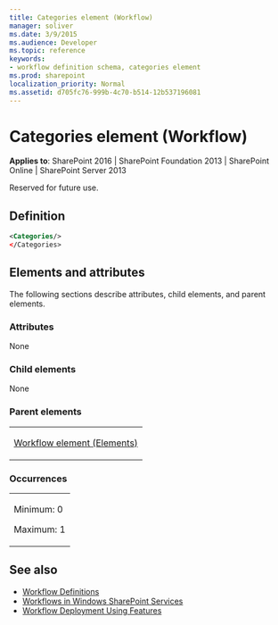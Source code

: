 ```yaml
---
title: Categories element (Workflow)
manager: soliver
ms.date: 3/9/2015
ms.audience: Developer
ms.topic: reference
keywords:
- workflow definition schema, categories element
ms.prod: sharepoint
localization_priority: Normal
ms.assetid: d705fc76-999b-4c70-b514-12b537196081
---
```


# Categories element (Workflow)

**Applies to**: SharePoint 2016 | SharePoint Foundation 2013 | SharePoint Online | SharePoint Server 2013

Reserved for future use.

## Definition

```XML
<Categories/>
</Categories>
```

## Elements and attributes

The following sections describe attributes, child elements, and parent elements.

### Attributes

None

### Child elements

None

### Parent elements

<table>
<colgroup>
<col width="100%" />
</colgroup>
<tbody>
<tr class="odd">
<td align="left"><p><a href="workflow-element-elements.md">Workflow element (Elements)</a></p></td>
</tr>
</tbody>
</table>

### Occurrences

<table>
<colgroup>
<col width="100%" />
</colgroup>
<tbody>
<tr class="odd">
<td align="left"><p>Minimum: 0</p>
<p>Maximum: 1</p></td>
</tr>
</tbody>
</table>


## See also

- [Workflow Definitions](workflow-definitions.md)
- [Workflows in Windows SharePoint Services](https://msdn.microsoft.com/library/be0888d4-20b2-4d39-bf28-2d8a71829d8e(Office.15).aspx)
- [Workflow Deployment Using Features](https://msdn.microsoft.com/library/ad294f09-483d-4e87-bd19-fa37795ed558(Office.15).aspx)







